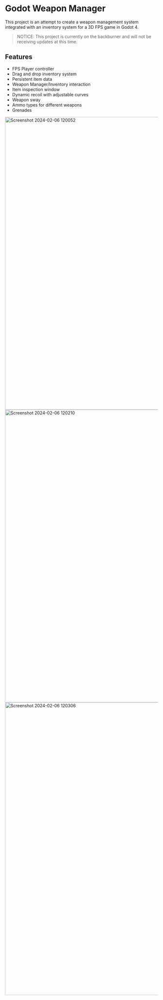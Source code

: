 # Godot Weapon Manager
This project is an attempt to create a weapon management system integrated with an inventory system for a 3D FPS game in Godot 4.
> NOTICE: This project is currently on the backburner and will not be receiving updates at this time.

## Features
- FPS Player controller
- Drag and drop inventory system
- Persistent item data
- Weapon Manager/Inventory interaction
- Item inspection window
- Dynamic recoil with adjustable curves
- Weapon sway
- Ammo types for different weapons
- Grenades


<img width="963" alt="Screenshot 2024-02-06 120052" src="https://github.com/toledosq/godot_weapon_manager/assets/14082640/d69a216d-c01c-43b6-9451-51ebc87ce6cc">

<img width="963" alt="Screenshot 2024-02-06 120210" src="https://github.com/toledosq/godot_weapon_manager/assets/14082640/6ee7696c-2b63-45d7-b790-1a1a3551b849">

<img width="963" alt="Screenshot 2024-02-06 120306" src="https://github.com/toledosq/godot_weapon_manager/assets/14082640/c3ad8d88-102a-41bf-8bc3-44f5c5bb9cd5">
